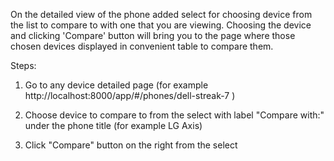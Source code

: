 On the detailed view of the phone added select for choosing device from the list to
compare to with one that you are viewing. Choosing the device and clicking 'Compare'
button will bring you to the page where those chosen devices displayed in convenient
table to compare them.

Steps:

1) Go to any device detailed page (for example
http://localhost:8000/app/#/phones/dell-streak-7 )

2) Choose device to compare to from the select with label "Compare with:" under the
phone title (for example LG Axis)

3) Click "Compare" button on the right from the select